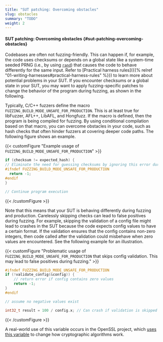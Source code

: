 ```yaml
---
title: "SUT patching: Overcoming obstacles"
slug: obstacles
summary: "TODO"
weight: 2
---
```


#### SUT patching: Overcoming obstacles {#sut-patching-overcoming-obstacles}

Codebases are often not fuzzing-friendly. This can happen if, for example, the code uses checksums or depends on a global state like a system-time seeded PRNG (i.e., by using [`rand`](https://linux.die.net/man/3/rand)) that causes the code to behave differently for the same input. Refer to [Practical harness rules]({{% relref "01-writing-harnesses#practical-harness-rules" %}}) to learn more about potential problems in your SUT. If you encounter checksums or a global state in your SUT, you may want to apply fuzzing-specific patches to change the behavior of the program during fuzzing, as shown in the following. 

Typically, C/C++ fuzzers define the macro `FUZZING_BUILD_MODE_UNSAFE_FOR_PRODUCTION`. This is at least true for libFuzzer, AFL++, LibAFL, and Hongfuzz. If the macro is defined, then the program is being compiled for fuzzing. By using conditional compilation based on that macro, you can overcome obstacles in your code, such as hash checks that often hinder fuzzers at covering deeper code paths. The following figure shows an example.




{{< customFigure "Example usage of `FUZZING_BUILD_MODE_UNSAFE_FOR_PRODUCTION`" >}}
```C++
if (checksum != expected_hash) {
// Eliminate the need for guessing checksums by ignoring this error during fuzzing
#ifndef FUZZING_BUILD_MODE_UNSAFE_FOR_PRODUCTION
  return -1;
#endif
}

// Continue program execution
```
{{< /customFigure >}}


Note that this means that your SUT is behaving differently during fuzzing and production. Carelessly skipping checks can lead to false positives during fuzzing. For example, skipping the validation of a config file might lead to crashes in the SUT because the code expects config values to have a certain format. If the validation ensures that the config contains non-zero integers, then code called after the validation could misbehave when zero values are encountered. See the following example for an illustration.



{{< customFigure "Problematic usage of `FUZZING_BUILD_MODE_UNSAFE_FOR_PRODUCTION` that skips config validation. This may lead to false positives during fuzzing." >}}
```C++
#ifndef FUZZING_BUILD_MODE_UNSAFE_FOR_PRODUCTION
if (!validate_config(&config)) {
    // return error if config contains zero values
    return -1;
}
#endif

// assume no negative values exist

int32_t result = 100 / config.x; // Can crash if validation is skipped
```
{{< /customFigure >}}

A real-world use of this variable occurs in the OpenSSL project, which [uses this variable](https://github.com/openssl/openssl/blob/afb19f07aecc84998eeea56c4d65f5e0499abb5a/crypto/cmp/cmp_vfy.c#L665-L678) to change how cryptographic algorithms work.
